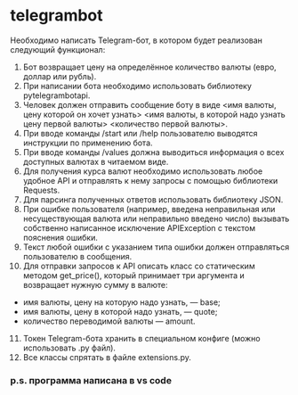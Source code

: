# telegrambot
Необходимо написать Telegram-бот, в котором будет реализован следующий функционал:
1) Бот возвращает цену на определённое количество валюты (евро, доллар или рубль).
2) При написании бота необходимо использовать библиотеку pytelegrambotapi.
3) Человек должен отправить сообщение боту в виде <имя валюты, цену которой он хочет узнать> <имя валюты, в которой надо узнать цену первой валюты> 
<количество первой валюты>.
4) При вводе команды /start или /help пользователю выводятся инструкции по применению бота.
5) При вводе команды /values должна выводиться информация о всех доступных валютах в читаемом виде.
6) Для получения курса валют необходимо использовать любое удобное API и отправлять к нему запросы с помощью библиотеки Requests.
7) Для парсинга полученных ответов использовать библиотеку JSON.
8) При ошибке пользователя (например, введена неправильная или несуществующая валюта или неправильно введено число) вызывать собственно написанное исключение APIException с текстом пояснения ошибки.
9) Текст любой ошибки с указанием типа ошибки должен отправляться пользователю в сообщения.
10) Для отправки запросов к API описать класс со статическим методом get_price(), который принимает три аргумента и возвращает нужную сумму в валюте:
- имя валюты, цену на которую надо узнать, — base;
- имя валюты, цену в которой надо узнать, — quote; 
- количество переводимой валюты — amount.
11) Токен Telegram-бота хранить в специальном конфиге (можно использовать .py файл).
12) Все классы спрятать в файле extensions.py.
### p.s. программа написана  в vs code
